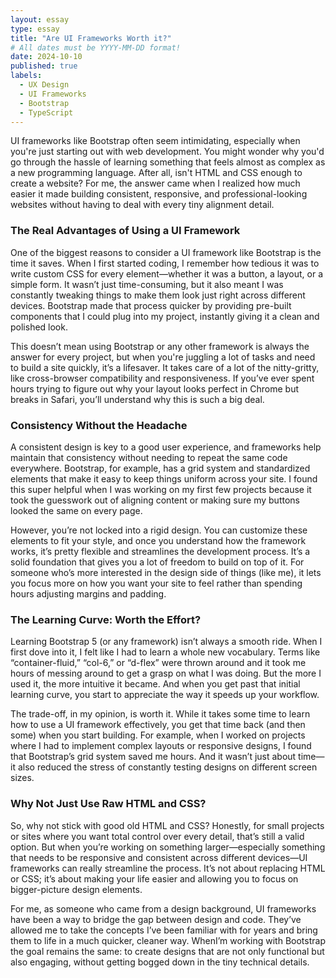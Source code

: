 ```yaml
---
layout: essay
type: essay
title: "Are UI Frameworks Worth it?"
# All dates must be YYYY-MM-DD format!
date: 2024-10-10
published: true
labels:
  - UX Design
  - UI Frameworks
  - Bootstrap 
  - TypeScript
---
```


UI frameworks like Bootstrap often seem intimidating, especially when you're just starting out with web development. You might wonder why you'd go through the hassle of learning something that feels almost as complex as a new programming language. After all, isn't HTML and CSS enough to create a website? For me, the answer came when I realized how much easier it made building consistent, responsive, and professional-looking websites without having to deal with every tiny alignment detail.

### The Real Advantages of Using a UI Framework
One of the biggest reasons to consider a UI framework like Bootstrap is the time it saves. When I first started coding, I remember how tedious it was to write custom CSS for every element—whether it was a button, a layout, or a simple form. It wasn’t just time-consuming, but it also meant I was constantly tweaking things to make them look just right across different devices. Bootstrap made that process quicker by providing pre-built components that I could plug into my project, instantly giving it a clean and polished look.

This doesn’t mean using Bootstrap or any other framework is always the answer for every project, but when you're juggling a lot of tasks and need to build a site quickly, it’s a lifesaver. It takes care of a lot of the nitty-gritty, like cross-browser compatibility and responsiveness. If you’ve ever spent hours trying to figure out why your layout looks perfect in Chrome but breaks in Safari, you’ll understand why this is such a big deal.

### Consistency Without the Headache
A consistent design is key to a good user experience, and frameworks help maintain that consistency without needing to repeat the same code everywhere. Bootstrap, for example, has a grid system and standardized elements that make it easy to keep things uniform across your site. I found this super helpful when I was working on my first few projects because it took the guesswork out of aligning content or making sure my buttons looked the same on every page.

However, you’re not locked into a rigid design. You can customize these elements to fit your style, and once you understand how the framework works, it’s pretty flexible and streamlines the development process. It’s a solid foundation that gives you a lot of freedom to build on top of it. For someone who’s more interested in the design side of things (like me), it lets you focus more on how you want your site to feel rather than spending hours adjusting margins and padding.

### The Learning Curve: Worth the Effort?
Learning Bootstrap 5 (or any framework) isn’t always a smooth ride. When I first dove into it, I felt like I had to learn a whole new vocabulary. Terms like “container-fluid,” “col-6,” or “d-flex” were thrown around and it took me hours of messing around to get a grasp on what I was doing. But the more I used it, the more intuitive it became. And when you get past that initial learning curve, you start to appreciate the way it speeds up your workflow.

The trade-off, in my opinion, is worth it. While it takes some time to learn how to use a UI framework effectively, you get that time back (and then some) when you start building. For example, when I worked on projects where I had to implement complex layouts or responsive designs, I found that Bootstrap’s grid system saved me hours. And it wasn’t just about time—it also reduced the stress of constantly testing designs on different screen sizes.

### Why Not Just Use Raw HTML and CSS?
So, why not stick with good old HTML and CSS? Honestly, for small projects or sites where you want total control over every detail, that’s still a valid option. But when you’re working on something larger—especially something that needs to be responsive and consistent across different devices—UI frameworks can really streamline the process. It’s not about replacing HTML or CSS; it’s about making your life easier and allowing you to focus on bigger-picture design elements.

For me, as someone who came from a design background, UI frameworks have been a way to bridge the gap between design and code. They’ve allowed me to take the concepts I’ve been familiar with for years and bring them to life in a much quicker, cleaner way. WhenI’m working with Bootstrap the goal remains the same: to create designs that are not only functional but also engaging, without getting bogged down in the tiny technical details.

